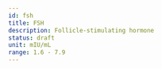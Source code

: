 ```yaml
---
id: fsh
title: FSH
description: Follicle-stimulating hormone
status: draft
unit: mIU/mL
range: 1.6 - 7.9
---
```



